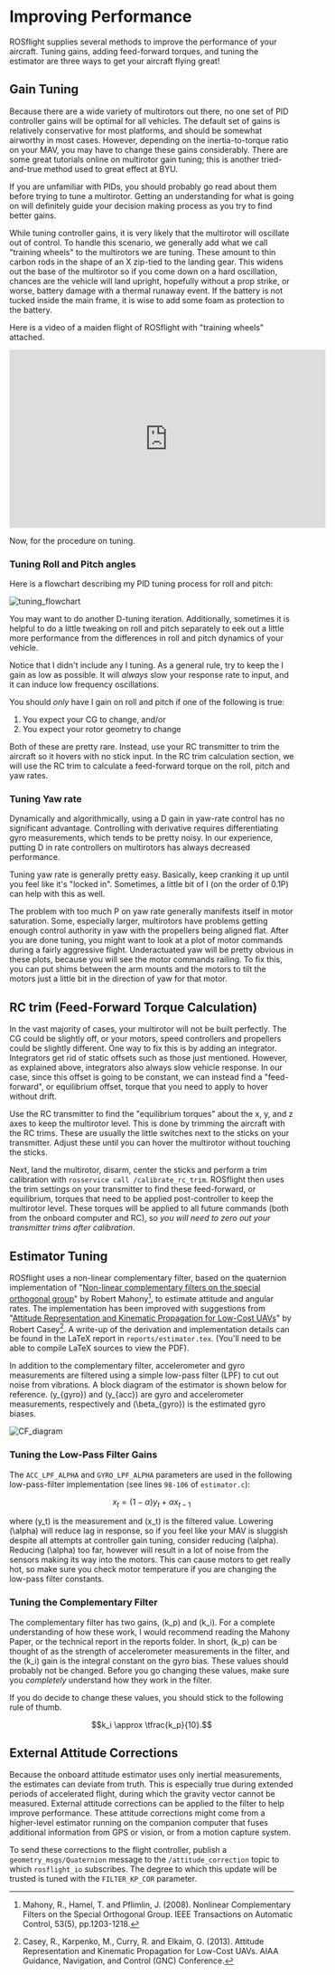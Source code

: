 # Improving Performance

ROSflight supplies several methods to improve the performance of your aircraft. Tuning gains, adding feed-forward torques, and tuning the estimator are three ways to get your aircraft flying great!

## Gain Tuning

Because there are a wide variety of multirotors out there, no one set of PID controller gains will be optimal for all vehicles. The default set of gains is relatively conservative for most platforms, and should be somewhat airworthy in most cases. However, depending on the inertia-to-torque ratio on your MAV, you may have to change these gains considerably. There are some great tutorials online on multirotor gain tuning; this is another tried-and-true method used to great effect at BYU.

If you are unfamiliar with PIDs, you should probably go read about them before trying to tune a multirotor. Getting an understanding for what is going on will definitely guide your decision making process as you try to find better gains.

While tuning controller gains, it is very likely that the multirotor will oscillate out of control. To handle this scenario, we generally add what we call "training wheels" to the multirotors we are tuning. These amount to thin carbon rods in the shape of an X zip-tied to the landing gear. This widens out the base of the multirotor so if you come down on a hard oscillation, chances are the vehicle will land upright, hopefully without a prop strike, or worse, battery damage with a thermal runaway event. If the battery is not tucked inside the main frame, it is wise to add some foam as protection to the battery.

Here is a video of a maiden flight of ROSflight with "training wheels" attached.

<iframe width="560" height="315" src="https://www.youtube.com/embed/T8_E1pIiAVQ" frameborder="0" allowfullscreen></iframe>


Now, for the procedure on tuning.


### Tuning Roll and Pitch angles

Here is a flowchart describing my PID tuning process for roll and pitch:

![tuning_flowchart](images/tuning_flowchart.png)

You may want to do another D-tuning iteration. Additionally, sometimes it is helpful to do a little tweaking on roll and pitch separately to eek out a little more performance from the differences in roll and pitch dynamics of your vehicle.

Notice that I didn't include any I tuning. As a general rule, try to keep the I gain as low as possible. It will _always_ slow your response rate to input, and it can induce low frequency oscillations.

You should _only_ have I gain on roll and pitch if one of the following is true:

1. You expect your CG to change, and/or
1. You expect your rotor geometry to change

Both of these are pretty rare. Instead, use your RC transmitter to trim the aircraft so it hovers with no stick input. In the RC trim calculation section, we will use the RC trim to calculate a feed-forward torque on the roll, pitch and yaw rates.


### Tuning Yaw rate

Dynamically and algorithmically, using a D gain in yaw-rate control has no significant advantage. Controlling with derivative requires differentiating gyro measurements, which tends to be pretty noisy. In our experience, putting D in rate controllers on multirotors has always decreased performance.

Tuning yaw rate is generally pretty easy. Basically, keep cranking it up until you feel like it's "locked in". Sometimes, a little bit of I (on the order of 0.1P) can help with this as well.

The problem with too much P on yaw rate generally manifests itself in motor saturation. Some, especially larger, multirotors have problems getting enough control authority in yaw with the propellers being aligned flat. After you are done tuning, you might want to look at a plot of motor commands during a fairly aggressive flight. Underactuated yaw will be pretty obvious in these plots, because you will see the motor commands railing. To fix this, you can put shims between the arm mounts and the motors to tilt the motors just a little bit in the direction of yaw for that motor.

## RC trim (Feed-Forward Torque Calculation)

In the vast majority of cases, your multirotor will not be built perfectly. The CG could be slightly off, or your motors, speed controllers and propellers could be slightly different. One way to fix this is by adding an integrator. Integrators get rid of static offsets such as those just mentioned. However, as explained above, integrators also always slow vehicle response. In our case, since this offset is going to be constant, we can instead find a "feed-forward", or equilibrium offset, torque that you need to apply to hover without drift.

Use the RC transmitter to find the "equilibrium torques" about the x, y, and z axes to keep the multirotor level. This is done by trimming the aircraft with the RC trims. These are usually the little switches next to the sticks on your transmitter. Adjust these until you can hover the multirotor without touching the sticks.

Next, land the multirotor, disarm, center the sticks and perform a trim calibration with `rosservice call /calibrate_rc_trim`. ROSflight then uses the trim settings on your transmitter to find these feed-forward, or equilibrium, torques that need to be applied post-controller to keep the multirotor level. These torques will be applied to all future commands (both from the onboard computer and RC), so *you will need to zero out your transmitter trims after calibration*.

## Estimator Tuning

ROSflight uses a non-linear complementary filter, based on the quaternion implementation of "[Non-linear complementary filters on the special orthogonal group](http://ieeexplore.ieee.org/document/4608934/)" by Robert Mahony[^1],  to estimate attitude and angular rates. The implementation has been improved with suggestions from "[Attitude Representation and Kinematic Propagation for Low-Cost UAVs](https://arc.aiaa.org/doi/abs/10.2514/6.2013-4615)" by Robert Casey[^2]. A write-up of the derivation and implementation details can be found in the LaTeX report in `reports/estimator.tex`. (You'll need to be able to compile LaTeX sources to view the PDF).

In addition to the complementary filter, accelerometer and gyro measurements are filtered using a simple low-pass filter (LPF) to cut out noise from vibrations. A block diagram of the estimator is shown below for reference. \(y_{gyro}\) and \(y_{acc}\) are gyro and accelerometer measurements, respectively and \(\beta_{gyro}\) is the estimated gyro biases.

![CF_diagram](images/CF_Diagram.png)

### Tuning the Low-Pass Filter Gains

The `ACC_LPF_ALPHA` and `GYRO_LPF_ALPHA` parameters are used in the following low-pass-filter implementation (see lines `98-106` of `estimator.c`):

$$x_t = (1-\alpha)y_t + \alpha x_{t-1}$$


where \(y_t\) is the measurement and \(x_t\) is the filtered value. Lowering \(\alpha\) will reduce lag in response, so if you feel like your MAV is sluggish despite all attempts at controller gain tuning, consider reducing \(\alpha\). Reducing \(\alpha\) too far, however will result in a lot of noise from the sensors making its way into the motors. This can cause motors to get really hot, so make sure you check motor temperature if you are changing the low-pass filter constants.

### Tuning the Complementary Filter
The complementary filter has two gains, \(k_p\) and \(k_i\). For a complete understanding of how these work, I would recommend reading the Mahony Paper, or the technical report in the reports folder. In short, \(k_p\) can be thought of as the strength of accelerometer measurements in the filter, and the \(k_i\) gain is the integral constant on the gyro bias. These values should probably not be changed. Before you go changing these values, make sure you _completely_ understand how they work in the filter.

If you do decide to change these values, you should stick to the following rule of thumb.

$$k_i \approx \tfrac{k_p}{10}.$$

## External Attitude Corrections

Because the onboard attitude estimator uses only inertial measurements, the estimates can deviate from truth. This is especially true during extended periods of accelerated flight, during which the gravity vector cannot be measured. External attitude corrections can be applied to the filter to help improve performance. These attitude corrections might come from a higher-level estimator running on the companion computer that fuses additional information from GPS or vision, or from a motion capture system.

To send these corrections to the flight controller, publish a `geometry_msgs/Quaternion` message to the `/attitude_correction` topic to which `rosflight_io` subscribes. The degree to which this update will be trusted is tuned with the `FILTER_KP_COR` parameter.


[^1]: Mahony, R., Hamel, T. and Pflimlin, J. (2008). Nonlinear Complementary Filters on the Special Orthogonal Group. IEEE Transactions on Automatic Control, 53(5), pp.1203-1218.

[^2]: Casey, R., Karpenko, M., Curry, R. and Elkaim, G. (2013). Attitude Representation and Kinematic Propagation for Low-Cost UAVs. AIAA Guidance, Navigation, and Control (GNC) Conference.
